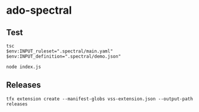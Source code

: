 # ado-spectral

## Test

```
tsc
$env:INPUT_ruleset=".spectral/main.yaml"
$env:INPUT_definition=".spectral/demo.json"

node index.js
```

## Releases

```
tfx extension create --manifest-globs vss-extension.json --output-path releases
```

